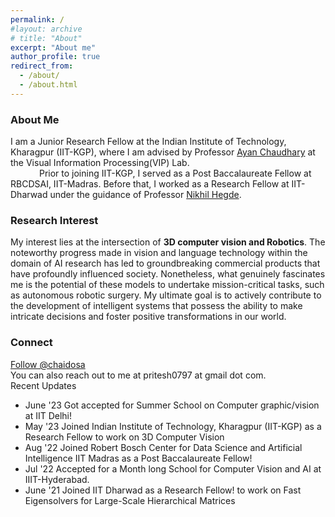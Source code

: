 ```yaml
---
permalink: /
#layout: archive
# title: "About"
excerpt: "About me"
author_profile: true
redirect_from:
  - /about/
  - /about.html
---
```

<h3>About Me</h3>

<span class="small_font">I am a Junior Research Fellow at the Indian Institute of Technology, Kharagpur (IIT-KGP), where I am advised by Professor <a target="_blank" href="https://cse.iitkgp.ac.in/~ayanc/">Ayan Chaudhary</a> at the Visual Information Processing(VIP) Lab.
<br>&emsp;&emsp;&emsp;
Prior to joining IIT-KGP, I served as a Post Baccalaureate Fellow at RBCDSAI, IIT-Madras. Before that, I worked as a Research Fellow at IIT-Dharwad under the guidance of Professor <a target="_blank" href="https://hegden.github.io/">Nikhil Hegde</a>.
</span>
<h3>Research Interest</h3>

<span class="small_font">My interest lies at the intersection of <b>3D computer vision and Robotics</b>. The noteworthy progress made in vision and language technology within the domain of AI research has led to groundbreaking commercial products that have profoundly influenced society. Nonetheless, what genuinely fascinates me is the potential of these models to undertake mission-critical tasks, such as autonomous robotic surgery. My ultimate goal is to actively contribute to the development of intelligent systems that possess the ability to make intricate decisions and foster positive transformations in our world.</span>

<h3>Connect</h3>
<a href="https://twitter.com/chaidosa?ref_src=twsrc%5Etfw" class="twitter-follow-button" data-show-count="false">Follow @chaidosa</a><script async src="https://platform.twitter.com/widgets.js" charset="utf-8"></script><br>
You can also reach out to me at pritesh0797 at gmail dot com. 

<div class="recent_updates">Recent Updates</div>

<ul class="updates">
	<li><span class="updates-month">June '23</span> <span class="updates-content">Got accepted for Summer School on Computer graphic/vision at IIT Delhi!</span></li>
	<li><span class="updates-month">May '23</span> <span class="updates-content">Joined Indian Institute of Technology, Kharagpur (IIT-KGP) as a Research Fellow to work on 3D Computer Vision</span></li>
	<li><span class="updates-month">Aug '22</span> <span class="updates-content">Joined Robert Bosch Center for Data Science and Artificial Intelligence IIT Madras as a Post Baccalaureate Fellow!</span></li>
	<li><span class="updates-month">Jul '22</span> <span classs="updates-content">Accepted for a Month long School for Computer Vision and AI at IIIT-Hyderabad.</span></li>
  <li><span class="updates-month">June '21</span> <span class="updates-content">Joined IIT Dharwad as a Research Fellow! to work on Fast Eigensolvers for Large-Scale Hierarchical Matrices</span></li>
</ul>